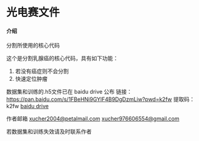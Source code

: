 # 光电赛文件

#### 介绍
分割所使用的核心代码


这个是分割乳腺癌的核心代码，具有如下功能：
1. 若没有癌症则不会分割
2. 快速定位肿瘤

数据集和训练的.h5文件已在 baidu drive 公布
链接：https://pan.baidu.com/s/1FBeHNi9GYlF4B9DgDzmLiw?pwd=k2fw 
提取码：k2fw 
[baidu drive](https://pan.baidu.com/s/1FBeHNi9GYlF4B9DgDzmLiw?pwd=k2fw )

作者邮箱 
xucher2004@petalmail.com
xucher976606554@gmail.com


若数据集和训练失效请及时联系作者
